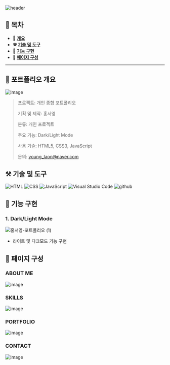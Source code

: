 ![header](https://capsule-render.vercel.app/api?type=venom&color=auto&height=150&section=header&text=HONG's%20portfolio&fontSize=70)

## **📖 목차**

<b>
  
- 📝 [개요](#-포트폴리오-개요)
- ⚒️ [기술 및 도구](#%EF%B8%8F-기술-및-도구)
- 🔎 [기능 구현](#-기능-구현)
- 📰 [페이지 구성](#-페이지-구성)
</b>

---

## **📝 포트폴리오 개요**

  ![image](https://github.com/dellogo/MainPortfolio/assets/93125060/f0da57bc-3d3c-4b13-b3fe-73389968e05f)
  > 프로젝트: 개인 종합 포트폴리오
  >
  > 기획 및 제작: 홍서영 
  >
  > 분류: 개인 프로젝트 
  >
  > 주요 기능: Dark/Light Mode
  >
  > 사용 기술: HTML5, CSS3, JavaScript 
  >
  > 문의: young_laon@naver.com 

## **⚒️ 기술 및 도구**

  ![HTML](https://img.shields.io/badge/HTML-239120?style=for-the-badge&logo=html5&logoColor=white) ![CSS](https://img.shields.io/badge/CSS-239120?&style=for-the-badge&logo=css3&logoColor=white) ![JavaScript](https://img.shields.io/badge/JavaScript-F7DF1E?style=for-the-badge&logo=JavaScript&logoColor=white) ![Visual Studio Code](https://img.shields.io/badge/Visual_Studio_Code-0078D4?style=for-the-badge&logo=visual%20studio%20code&logoColor=white) ![github](https://img.shields.io/badge/GitHub-100000?style=for-the-badge&logo=github&logoColor=white)

## **🔎 기능 구현**
### **1. Dark/Light Mode**

![홍서영-포트폴리오 (1)](https://github.com/dellogo/MainPortfolio/assets/93125060/c8f115b7-d4c7-4baa-82bf-d559702100f9)

- 라이트 및 다크모드 기능 구현

## **📰 페이지 구성**
### ABOUT ME
![image](https://github.com/dellogo/MainPortfolio/assets/93125060/9ebc3dba-88cb-43ec-882a-a2fd32e0c8ba)

### SKILLS
![image](https://github.com/dellogo/MainPortfolio/assets/93125060/3f38378e-7870-4249-a6c9-cca2a9f911ab)

### PORTFOLIO
![image](https://github.com/dellogo/MainPortfolio/assets/93125060/89016432-3694-416f-ad8a-8d4789d4ce4b)

### CONTACT
![image](https://github.com/dellogo/MainPortfolio/assets/93125060/5f92f3b6-4af5-46b6-a298-9db907cb1fd8)
